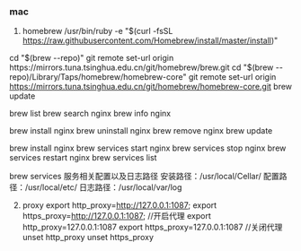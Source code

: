 




### mac
1. homebrew
/usr/bin/ruby -e "$(curl -fsSL https://raw.githubusercontent.com/Homebrew/install/master/install)"


cd "$(brew --repo)"
git remote set-url origin https://mirrors.tuna.tsinghua.edu.cn/git/homebrew/brew.git
cd "$(brew --repo)/Library/Taps/homebrew/homebrew-core"
git remote set-url origin https://mirrors.tuna.tsinghua.edu.cn/git/homebrew/homebrew-core.git
brew update

brew list
brew search nginx
brew info nginx

brew install nginx
brew uninstall nginx
brew remove nginx
brew update

brew install nginx
brew services start nginx
brew services stop nginx
brew services restart nginx
brew services list

brew services 服务相关配置以及日志路径
安装路径：/usr/local/Cellar/
配置路径：/usr/local/etc/
日志路径：/usr/local/var/log

2. proxy
export http_proxy=http://127.0.0.1:1087;
export https_proxy=http://127.0.0.1:1087;
//开启代理
export http_proxy=127.0.0.1:1087
export https_proxy=127.0.0.1:1087
//关闭代理
unset http_proxy
unset https_proxy